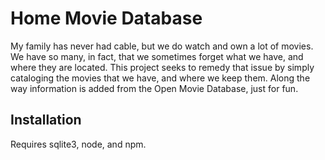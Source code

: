 # Home Movie Database

My family has never had cable, but we do watch and own a lot of movies. We have so many, in fact, that we sometimes forget what we have, and where they are located. This project seeks to remedy that issue by simply cataloging the movies that we have, and where we keep them. Along the way information is added from the Open Movie Database, just for fun.

## Installation

Requires sqlite3, node, and npm.
